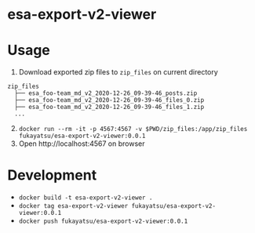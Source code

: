 # esa-export-v2-viewer

# Usage

1. Download exported zip files to `zip_files` on current directory
  ```
  zip_files
    ├── esa_foo-team_md_v2_2020-12-26_09-39-46_posts.zip
    ├── esa_foo-team_md_v2_2020-12-26_09-39-46_files_0.zip
    ├── esa_foo-team_md_v2_2020-12-26_09-39-46_files_1.zip
    ...
  ```
2. `docker run --rm -it -p 4567:4567 -v $PWD/zip_files:/app/zip_files fukayatsu/esa-export-v2-viewer:0.0.1`
3. Open http://localhost:4567 on browser


# Development

- `docker build -t esa-export-v2-viewer .`
- `docker tag esa-export-v2-viewer fukayatsu/esa-export-v2-viewer:0.0.1`
- `docker push fukayatsu/esa-export-v2-viewer:0.0.1`
